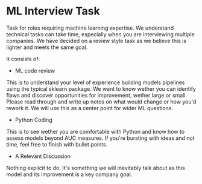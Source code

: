 # ML Interview Task

Task for roles requiring machine learning expertise. We understand technical tasks can take time, especially when you are interviewing multiple companies.  We have decided on a review style task as we believe this is lighter and meets the same goal. 

It consists of:

- ML code review


This is to understand your level of experience building models pipelines using the typical sklearn package. We want to know wether you can identify flaws and discover opportunities for improvement, wether large or small. Please read through and write up notes on what would change or how you'd rework it. We will use this as a center point for wider ML questions.

- Python Coding


This is to see wether you are comfortable with Python and know how to assess models beyond AUC measures. If you're bursting with ideas and not time, feel free to finish with bullet points.

- A Relevant Discussion


Nothing explicit to do. It's something we will inevitably talk about as this model and its improvement is a key company goal.
